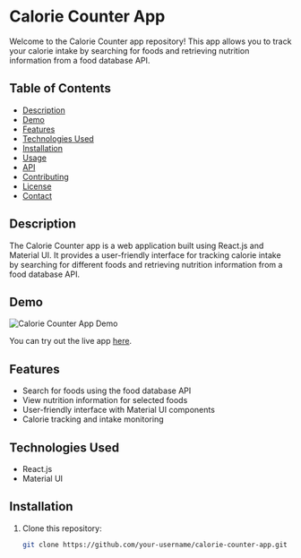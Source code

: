 # Calorie Counter App

Welcome to the Calorie Counter app repository! This app allows you to track your calorie intake by searching for foods and retrieving nutrition information from a food database API.

## Table of Contents

- [Description](#description)
- [Demo](#demo)
- [Features](#features)
- [Technologies Used](#technologies-used)
- [Installation](#installation)
- [Usage](#usage)
- [API](#api)
- [Contributing](#contributing)
- [License](#license)
- [Contact](#contact)

## Description

The Calorie Counter app is a web application built using React.js and Material UI. It provides a user-friendly interface for tracking calorie intake by searching for different foods and retrieving nutrition information from a food database API.

## Demo

![Calorie Counter App Demo](./demo.gif) <!-- Replace with your actual demo GIF or screenshot -->

You can try out the live app [here](https://your-calorie-counter-app-url.com).

## Features

- Search for foods using the food database API
- View nutrition information for selected foods
- User-friendly interface with Material UI components
- Calorie tracking and intake monitoring

## Technologies Used

- React.js
- Material UI

## Installation

1. Clone this repository:

   ```bash
   git clone https://github.com/your-username/calorie-counter-app.git
